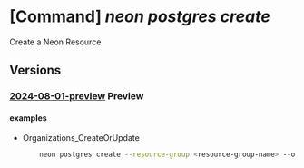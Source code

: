 # [Command] _neon postgres create_

Create a Neon Resource

## Versions

### [2024-08-01-preview](/Resources/mgmt-plane/L3N1YnNjcmlwdGlvbnMve30vcmVzb3VyY2Vncm91cHMve30vcHJvdmlkZXJzL25lb24ucG9zdGdyZXMvb3JnYW5pemF0aW9ucy97fQ==/2024-08-01-preview.xml) **Preview**

<!-- mgmt-plane /subscriptions/{}/resourcegroups/{}/providers/neon.postgres/organizations/{} 2024-08-01-preview -->

#### examples

- Organizations_CreateOrUpdate
    ```bash
        neon postgres create --resource-group <resource-group-name> --organization-name <organization-name> --name <neon-resource-name> --location <location> --subscription <subscription-id> --marketplace-details "{subscription-id:<marketplace-subscription-id>,subscription-status:PendingFulfillmentStart,offer-details:{publisher-id:<publisher-id>,offer-id:<offer-id>,plan-id:<plan-id>,plan-name:'Neon Serverless Postgres - Free (Test_Liftr)',term-unit:P1M,term-id:<term-id>}}" --user-details "{first-name:<first-name>,last-name:<last-name>,email-address:<email>,upn:<upn>,phone-number:<phone-number>}" --company-details "{company-name:'<company-name>',country:<country>,business-phone:<business-phone>,office-address:'<office-address>',domain:<domain>,number-of-employees:<number-of-employees>}" --partner-organization-properties "{organization-id:<organization-id>,organization-name:'<partner-organization-name>',single-sign-on-properties:{single-sign-on-state:Enable,enterprise-app-id:<enterprise-app-id>,single-sign-on-url:'<sso-url>',aad-domains:['<aad-domain>']}}"
    ```
